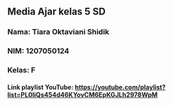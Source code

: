 ## Media Ajar kelas 5 SD
### Nama: Tiara Oktaviani Shidik
### NIM: 1207050124
### Kelas: F

#### Link playlist YouTube: https://youtube.com/playlist?list=PL0liQs454d46KYovCM6EpKGJLh2978WpM
